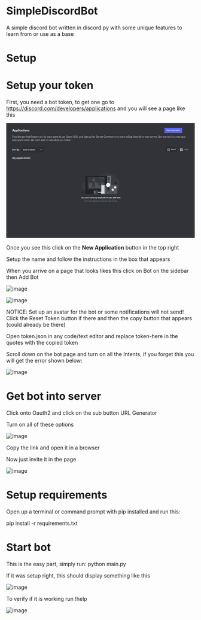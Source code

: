 # SimpleDiscordBot
A simple discord bot written in discord.py with some unique features to learn from or use as a base
 
 
 # Setup
 
 # Setup your token
 
 First, you need a bot token, to get one go to https://discord.com/developers/applications and you will see a page like this
 
![img](https://github.com/MorganPG1/moglol/blob/main/DiscordSCR1.PNG?raw=true)

Once you see this click on the **New Application** button in the top right

Setup the name and follow the instructions in the box that appears

When you arrive on a page that looks likes this click on Bot on the sidebar then Add Bot

![image](https://user-images.githubusercontent.com/70176674/224125726-25fa2217-6741-487f-b61e-5dd314d19656.png)

![image](https://user-images.githubusercontent.com/70176674/224127423-ce8e2356-52fc-4393-a736-3b7192d4d918.png)

NOTICE: Set up an avatar for the bot or some notifications will not send!
Click the Reset Token button if there and then the copy button that appears (could already be there)

Open token.json in any code/text editor and replace token-here in the quotes with the copied token

Scroll down on the bot page and turn on all the Intents, if you forget this you will get the error shown below:

![image](https://user-images.githubusercontent.com/70176674/224259223-5978e64b-c635-40c1-9f9e-62bb4f9417ac.png)


# Get bot into server

Click onto Oauth2 and click on the sub button URL Generator

Turn on all of these options

![image](https://user-images.githubusercontent.com/70176674/224129599-e8a50481-d282-4b02-a171-0d46e7724de2.png)

Copy the link and open it in a browser

Now just invite it in the page

![image](https://user-images.githubusercontent.com/70176674/224129978-1f76d3c7-979b-4664-963f-ef56b35e598a.png)


# Setup requirements

Open up a terminal or command prompt with pip installed and run this:

pip install -r requirements.txt

# Start bot

This is the easy part, simply run: python main.py

If it was setup right, this should display something like this

![image](https://user-images.githubusercontent.com/70176674/224261845-c6ca0386-d37a-44d0-b314-9800b17f4e2b.png)

To verify if it is working run !help

![image](https://user-images.githubusercontent.com/70176674/224261724-22228bbe-5236-4088-aca1-7a5741ba3fbc.png)

